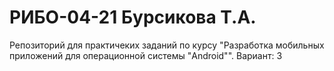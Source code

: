 # РИБО-04-21 Бурсикова Т.А.
Репозиторий для практичеких заданий по курсу "Разработка мобильных приложений для операционной системы "Android"".
Вариант: 3
